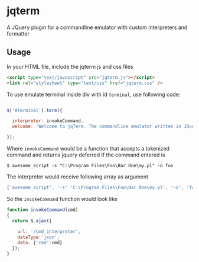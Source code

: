 jqterm
======

A JQuery plugin for a commandline emulator with custom interpreters and formatter

Usage
-----

In your HTML file, include the jqterm js and css files

```html
<script type="text/javascript" src="jqterm.js"></script>
<link rel="stylesheet" type="text/css" href="jqterm.css" />
```

To use emulate terminal inside div with id `terminal`, use following code:

```javascript

$('#terminal').term({

  interpreter: invokeCommand,
  welcome: 'Welcome to jqTerm. The commandline emulator written in JQuery'

});

```
Where `invokeCommand` would be a function that accepts a tokenized command and returns jquery deferred
If the command entered is 
```shell
$ awesome_script -s "C:\Program Files\Foo\Bar One\my.pl" -o foo
```
The interpreter would receive following array as argument
```javascript
['awesome_script', '-s' 'C:\Program Files\Foo\Bar One\my.pl', '-o', 'foo']
```

So the `invokeCommand` function would look like
```javascript
function invokeCommand(cmd)
{
  return $.ajax({
    
    url: '/cmd_interpreter',
    dataType:'json',
    data: {'cmd':cmd}
  });
}
```


